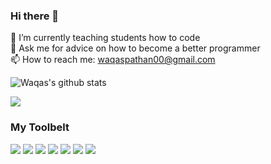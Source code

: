 ### Hi there 👋

<!--
**waqaspathan00/waqaspathan00** is a ✨ _special_ ✨ repository because its `README.md` (this file) appears on your GitHub profile.

Here are some ideas to get you started:

- 🔭 I’m currently working on ...
- 🌱 I’m currently learning ...
- 👯 I’m looking to collaborate on ...
- 🤔 I’m looking for help with ...
- 💬 Ask me about ...
- 📫 How to reach me: ...
- 😄 Pronouns: ...
- ⚡ Fun fact: ...
-->

🌱 I’m currently teaching students how to code <br>
💬 Ask me for advice on how to become a better programmer <br>
📫 How to reach me: waqaspathan00@gmail.com

![Waqas's github stats](https://github-readme-stats.vercel.app/api?username=waqaspathan00&theme=dark&include_all_commits=true&show_icons=true)

<img src="https://github-readme-stats.vercel.app/api/top-langs/?username=waqaspathan00&theme=dark&layout=compact&count_private=true"/>

### My Toolbelt
![](https://img.shields.io/badge/Python-3776AB?style=for-the-badge&logo=python&logoColor=white)
![](https://img.shields.io/badge/Django-092E20?style=for-the-badge&logo=django&logoColor=white)
![](https://img.shields.io/badge/Javascript-E4D00F?style=for-the-badge&logo=javascript&logoColor=white)
![](https://img.shields.io/badge/React-20232A?style=for-the-badge&logo=react&logoColor=white)
![](https://img.shields.io/badge/Tailwind_CSS-38B2AC?style=for-the-badge&logo=tailwind-css&logoColor=white)
![](https://img.shields.io/badge/Google_Cloud-4285F4?style=for-the-badge&logo=google-cloud&logoColor=white)
![](https://img.shields.io/badge/Firebase-FFCB2C?style=for-the-badge&logo=firebase&logoColor=white)
